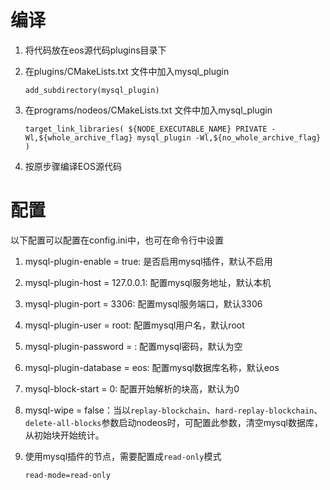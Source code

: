# 编译
1. 将代码放在eos源代码plugins目录下
2. 在plugins/CMakeLists.txt 文件中加入mysql_plugin

    `add_subdirectory(mysql_plugin)`
3. 在programs/nodeos/CMakeLists.txt 文件中加入mysql_plugin

    `target_link_libraries( ${NODE_EXECUTABLE_NAME} PRIVATE -Wl,${whole_archive_flag} mysql_plugin -Wl,${no_whole_archive_flag} )`
4. 按原步骤编译EOS源代码

# 配置
以下配置可以配置在config.ini中，也可在命令行中设置
1. mysql-plugin-enable = true: 是否启用mysql插件，默认不启用
2. mysql-plugin-host = 127.0.0.1: 配置mysql服务地址，默认本机
3. mysql-plugin-port = 3306: 配置mysql服务端口，默认3306
4. mysql-plugin-user = root: 配置mysql用户名，默认root
5. mysql-plugin-password = : 配置mysql密码，默认为空
6. mysql-plugin-database = eos: 配置mysql数据库名称，默认eos
7. mysql-block-start = 0: 配置开始解析的块高，默认为0 
8. mysql-wipe = false：当以`replay-blockchain`、`hard-replay-blockchain`、`delete-all-blocks`参数启动nodeos时，可配置此参数，清空mysql数据库，从初始块开始统计。
9. 使用mysql插件的节点，需要配置成`read-only`模式
    
    `read-mode=read-only`

